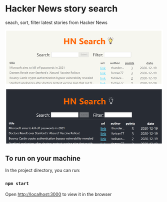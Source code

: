# Hacker News story search

seach, sort, filter latest stories from Hacker News

![screenshot](https://github.com/hunterphillips/HN_Search/blob/main/src/assets/hnSearchPreview.PNG)

## To run on your machine

In the project directory, you can run:

### `npm start`

Open [http://localhost:3000](http://localhost:3000) to view it in the browser
